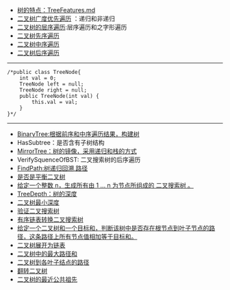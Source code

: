 + [树的特点：TreeFeatures.md](https://github.com/jikwjjw/JAVA-DataStructure/blob/Tree/TreeFeatures.md)
+ [二叉树广度优先遍历](https://github.com/jikwjjw/JAVA-DataStructure/edit/Tree/PrintFromTopToBottom.java) ：递归和非递归
+ [二叉树的层序遍历](https://github.com/jikwjjw/JAVA-DataStructure/blob/Tree/LevelOrder.java):层序遍历和之字形遍历
+ [二叉树先序遍历](https://github.com/jikwjjw/JAVA-DataStructure/blob/Tree/PrintInfort.java)
+ [二叉树中序遍历](https://github.com/jikwjjw/JAVA-DataStructure/blob/Tree/PrintInfmedim.java)
+ [二叉树后序遍历](https://github.com/jikwjjw/JAVA-DataStructure/blob/Tree/PrintBack.java)
------------------------------
```
/*public class TreeNode{
	int val = 0;
	TreeNode left = null;
	TreeNode right = null;
	public TreeNode(int val) {
		this.val = val;
	}
}*/
```
---------------------------------------
+ [BinaryTree:根据前序和中序遍历结果，构建树](https://github.com/jikwjjw/JAVA-DataStructure/blob/Tree/BinaryTree.java)
+ HasSubtree：是否含有子树结构
+ [MirrorTree：树的镜像，采用递归和栈的方式](https://github.com/jikwjjw/JAVA-DataStructure/blob/Tree/MirrorTree.java)
+ VerifySquenceOfBST: 二叉搜索树的后序遍历
+ [FindPath:树递归回溯,路径](https://github.com/jikwjjw/JAVA-DataStructure/blob/Tree/FindPath.java)
+ [是否是平衡二叉树](https://github.com/jikwjjw/JAVA-DataStructure/blob/Tree/IsBalanced_Solution.java)
+ [给定一个整数 n，生成所有由 1 ... n 为节点所组成的 二叉搜索树 。](https://github.com/jikwjjw/JAVA-DataStructure/blob/Tree/GenerateTrees.java)
+ [TreeDepth：树的深度](https://github.com/jikwjjw/JAVA-DataStructure/blob/Tree/TreeDepth.java)
+ [二叉树最小深度](https://github.com/jikwjjw/JAVA-DataStructure/blob/Tree/MinDepth.java)
+ [验证二叉搜索树](https://github.com/jikwjjw/JAVA-DataStructure/blob/Tree/IsValidBST.java)
+ [有序链表转换二叉搜索树](https://github.com/jikwjjw/JAVA-DataStructure/blob/Tree/SortedListToBST.java)
+ [给定一个二叉树和一个目标和，判断该树中是否存在根节点到叶子节点的路径，这条路径上所有节点值相加等于目标和。](https://github.com/jikwjjw/JAVA-DataStructure/blob/Tree/HasPathSum.java)
+ [二叉树展开为链表](https://github.com/jikwjjw/JAVA-DataStructure/blob/Tree/Flatten.java)
+ [二叉树中的最大路径和](https://github.com/jikwjjw/JAVA-DataStructure/blob/Tree/MaxPathSum.java)
+ [二叉树到各叶子结点的路径](https://github.com/jikwjjw/JAVA-DataStructure/blob/Tree/SumNumbers.java)
+ [翻转二叉树](https://github.com/jikwjjw/JAVA-DataStructure/blob/Tree/InvertTree.java)
+ [二叉树的最近公共祖先](https://github.com/jikwjjw/JAVA-DataStructure/blob/Tree/LowestCommonAncestor.java)

